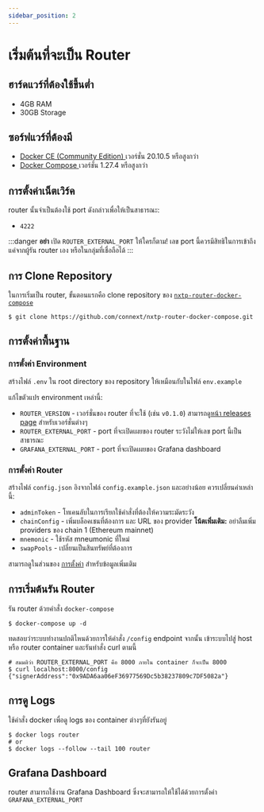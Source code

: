 ```yaml
---
sidebar_position: 2
---
```


# เริ่มต้นที่จะเป็น Router

## ฮาร์ดแวร์ที่ต้องใช้ขึ้นต่ำ

- 4GB RAM
- 30GB Storage

## ซอร์ฟแวร์ที่ต้องมี

- [ Docker CE (Community Edition) ](https://docs.docker.com/install/) เวอร์ชั่น 20.10.5 หรือสูงกว่า
- [ Docker Compose ](https://docs.docker.com/compose/install/) เวอร์ชั่น 1.27.4 หรือสูงกว่า

## การตั้งค่าเน็ตเวิร์ค

router นั้นจำเป็นต้องใช้ port ดังกล่าวเพื่อให้เป็นสาธารณะ:

- `4222`

:::danger
**อย่า** เปิด `ROUTER_EXTERNAL_PORT` ให้ใครก็ตาม! เลข port นี้ควรมีสิทธิในการเข้าถึงแค่จากผู้รัน router เอง หรือในกลุ่มที่เชื่อถือได้
:::

## การ Clone Repository

ในการเริ่มเป็น router, ขั้นตอนแรกคือ clone repository ของ [`nxtp-router-docker-compose`](https://github.com/connext/nxtp-router-docker-compose)

```shell
$ git clone https://github.com/connext/nxtp-router-docker-compose.git
```

## การตั้งค่าพื้นฐาน

### การตั้งค่า Environment

สร้างไฟล์ `.env` ใน root directory ของ repository ให้เหมือนกับในไฟล์ `env.example`

แก้ไขตัวแปร environment เหล่านี้:

* `ROUTER_VERSION` - เวอร์ชั่นของ router ที่จะใช้ (เช่น `v0.1.0`) สามารถดู[หน้า releases page](https://github.com/connext/nxtp/releases) สำหรับเวอร์ชั่นต่างๆ
* `ROUTER_EXTERNAL_PORT` - port ที่จะเปิดเผยของ router ระวังไม่ให้เลข port นี้เป็นสาธารณะ
* `GRAFANA_EXTERNAL_PORT` - port ที่จะเปิดเผยของ Grafana dashboard

### การตั้งค่า Router

สร้างไฟล์ `config.json` อิงจากไฟล์ `config.example.json` และอย่างน้อย ควรเปลี่ยนค่าเหล่านี้:

- `adminToken` - โทเคนลับในการเรียกใช้คำสั่งที่ต้องให้ความระมัดระวัง
- `chainConfig` - เพิ่มบล็อคเชนที่ต้องการ และ URL ของ provider **โน้ตเพิ่มเติม:** อย่าลืมเพิ่ม providers ของ chain 1 (Ethereum mainnet)
- `mnemonic` - ใช้รหัส mneumonic ที่ใหม่
- `swapPools` - เปลี่ยนเป็นสินทรัพย์ที่ต้องการ

สามารถดูในส่วนของ [การตั้งค่า](../Reference/configuration) สำหรับข้อมูลเพิ่มเติม

## การเริ่มต้นรัน Router

รัน router ด้วยคำสั่ง `docker-compose`

```shell
$ docker-compose up -d
```

ทดสอบว่าระบบทำงานปกติไหนด้วยการให้คำสั่ง `/config` endpoint จากนั้น เข้าระบบไปสู่ host หรือ router container และรันทำสั่ง curl ตามนี้

```shell
# สมมติว่า ROUTER_EXTERNAL_PORT คือ 8000 ภายใน container ก็จะเป็น 8000
$ curl localhost:8000/config
{"signerAddress":"0x9ADA6aa06eF36977569Dc5b38237809c7DF5082a"}
```

## การดู Logs

ใช้คำสั่ง docker เพื่อดู logs ของ container ต่างๆที่ยังรันอยู่

```shell
$ docker logs router
# or
$ docker logs --follow --tail 100 router
```

## Grafana Dashboard

router สามารถใช้งาน Grafana Dashboard ซึ่งจะสามารถให้ใช้ได้ด้วยการตั้งค่า `GRAFANA_EXTERNAL_PORT`
